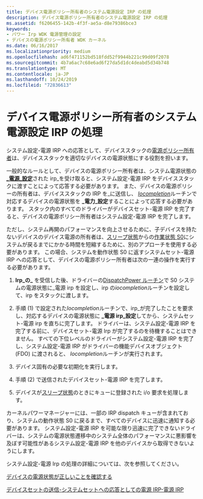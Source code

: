 ```yaml
---
title: デバイス電源ポリシー所有者のシステム電源設定 IRP の処理
description: デバイス電源ポリシー所有者のシステム電源設定 IRP の処理
ms.assetid: f6206455-142b-4f3f-ae5a-d8e79386bce3
keywords:
- パワー Irp WDK 電源管理の設定
- デバイスの電源ポリシー所有者 WDK カーネル
ms.date: 06/16/2017
ms.localizationpriority: medium
ms.openlocfilehash: ad6f471152bd518fdd52f9944b221c99d09f2078
ms.sourcegitcommit: 4b7a6ac7c68e6ad6f27da5d1dc4deabd5d34b748
ms.translationtype: MT
ms.contentlocale: ja-JP
ms.lasthandoff: 10/24/2019
ms.locfileid: "72836613"
---
```

# <a name="handling-a-system-set-power-irp-in-a-device-power-policy-owner"></a>デバイス電源ポリシー所有者のシステム電源設定 IRP の処理





システム設定-電源 IRP への応答として、デバイススタックの[電源ポリシー所有者](managing-device-power-policy.md)は、デバイススタックを適切なデバイスの電源状態にする役割を担います。

一般的なルールとして、デバイスの電源ポリシー所有者は、システム電源状態の[ **\_電源\_設定**](https://docs.microsoft.com/windows-hardware/drivers/kernel/irp-mn-set-power)された irp\_を受け取ると、システム設定-電源 IRP をデバイススタックに渡すことによって応答する必要があります。 また、デバイスの電源ポリシーの所有者は、デバイススタックの IRP を\_に送信し、 [*Iocompletion*](https://docs.microsoft.com/windows-hardware/drivers/ddi/wdm/nc-wdm-io_completion_routine)ルーチンで対応するデバイスの電源状態を **\_電力\_設定**することによって応答する必要があります。 スタック内のすべてのドライバーがデバイスセット-電源 IRP を完了すると、デバイスの電源ポリシー所有者はシステム設定-電源 IRP を完了します。

ただし、システム再開のパフォーマンスを向上させるために、子デバイスを持たないデバイスのデバイス電源の所有者は、[スリープ状態](system-sleeping-states.md)からの[作業状態 S0](system-working-state-s0.md)にシステムが戻るまでにかかる時間を短縮するために、別のアプローチを使用する必要があります。 この場合、システムを動作状態 S0 に返すシステムセット-電源 IRP への応答として、デバイスの電源ポリシー所有者は次の一連の操作を実行する必要があります。

1.  **Irp\_の\_** を受信した後、ドライバーの[DispatchPower ルーチン](dispatchpower-routines.md)で S0 システムの電源状態に\_電源 irp を設定し、irp の*iocompletion*ルーチンを設定して、irp をスタックに渡します。

2.  手順 (1) で設定された*Iocompletion*ルーチンで、irp\_が完了したことを要求し、対応するデバイスの電源状態に **\_電源 irp\_設定**してから、システムセット-電源 irp を直ちに完了します。 ドライバーは、システム設定-電源 IRP を完了する前に、デバイスセット-電源 Irp が完了するのを待機することはできません。 すべての下位レベルのドライバーがシステム設定-電源 IRP を完了し、システム設定-電源 IRP がドライバーの機能デバイスオブジェクト (FDO) に渡されると、 *Iocompletion*ルーチンが実行されます。

3.  デバイス固有の必要な初期化を実行します。

4.  手順 (2) で送信されたデバイスセット-電源 IRP を完了します。

5.  デバイスが[スリープ状態](device-sleeping-states.md)のときにキューに登録された i/o 要求を処理します。

カーネルパワーマネージャーには、一部の IRP dispatch キューが含まれており、システムの動作状態 S0 に戻るまで、すべてのデバイスに迅速に通知する必要があります。 システム設定-電源 IRP を可能な限り迅速に完了できないドライバーは、システムの電源状態遷移中のシステム全体のパフォーマンスに悪影響を及ぼす可能性があるシステム設定-電源 IRP を他のデバイスから取得できないようにします。

システム設定-電源 Irp の処理の詳細については、次を参照してください。

[デバイスの電源状態が正しいことを確認する](determining-the-correct-device-power-state.md)

[デバイスセットの送信-システムセットへの応答としての電源 IRP-電源 IRP](sending-a-device-set-power-irp-in-response-to-a-system-set-power-irp.md)

 

 




